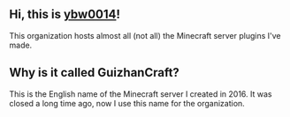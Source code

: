 ## Hi, this is [ybw0014](https://github.com/ybw0014)!

This organization hosts almost all (not all) the Minecraft server plugins I've made.

## Why is it called GuizhanCraft?

This is the English name of the Minecraft server I created in 2016. It was closed a long time ago, now I use this name for the organization.
